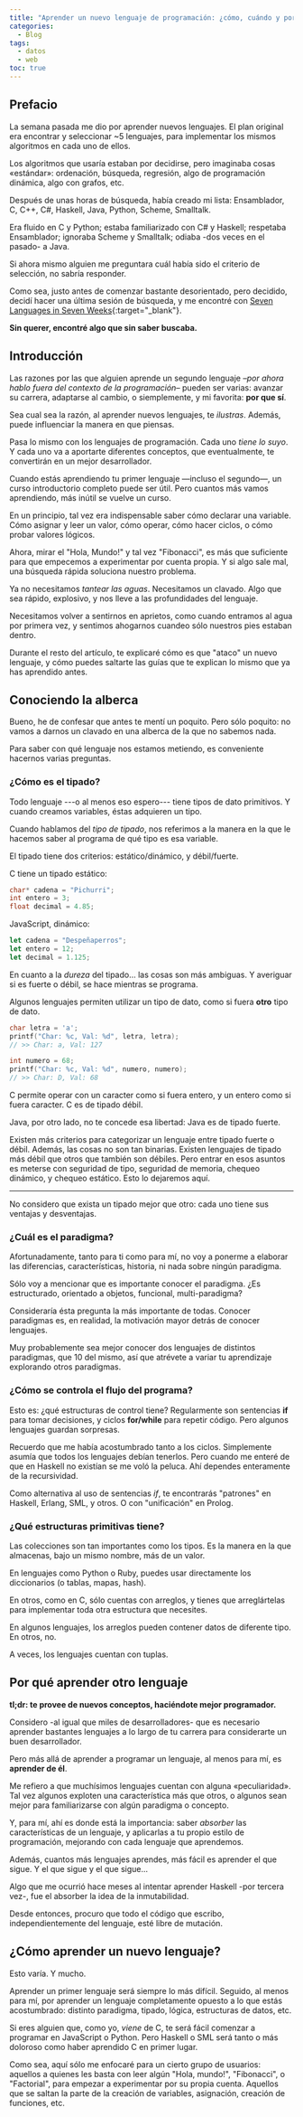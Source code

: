 ```yaml
---
title: "Aprender un nuevo lenguaje de programación: ¿cómo, cuándo y por qué?"
categories:
  - Blog
tags:
  - datos
  - web
toc: true
---
```


## Prefacio

La semana pasada me dio por aprender nuevos lenguajes. El plan original era encontrar y seleccionar ~5 lenguajes, para implementar los mismos algoritmos en cada uno de ellos.

Los algoritmos que usaría estaban por decidirse, pero imaginaba cosas «estándar»: ordenación, búsqueda, regresión, algo de programación dinámica, algo con grafos, etc.

Después de unas horas de búsqueda, había creado mi lista: Ensamblador, C, C++, C#, Haskell, Java, Python, Scheme, Smalltalk.

Era fluido en C y Python; estaba familiarizado con C# y Haskell; respetaba Ensamblador; ignoraba Scheme y Smalltalk; odiaba -dos veces en el pasado- a Java.

Si ahora mismo alguien me preguntara cuál había sido el criterio de selección, no sabría responder.

Como sea, justo antes de comenzar bastante desorientado, pero decidido, decidí hacer una última sesión de búsqueda, y me encontré con [Seven Languages in Seven Weeks](https://pragprog.com/book/btlang/seven-languages-in-seven-weeks){:target="_blank"}.

**Sin querer, encontré algo que sin saber buscaba.**

## Introducción

Las razones por las que alguien aprende un segundo lenguaje *–por ahora hablo fuera del contexto de la programación–* pueden ser varias: avanzar su carrera, adaptarse al cambio, o siemplemente, y mi favorita: **por que sí**.

Sea cual sea la razón, al aprender nuevos lenguajes, te *ilustras*. Además, puede influenciar la manera en que piensas.

Pasa lo mismo con los lenguajes de programación. Cada uno *tiene lo suyo*. Y cada uno va a aportarte diferentes conceptos, que eventualmente, te convertirán en un mejor desarrollador.

Cuando estás aprendiendo tu primer lenguaje —incluso el segundo—, un curso introductorio completo puede ser útil. Pero cuantos más vamos aprendiendo, más inútil se vuelve un curso.

En un principio, tal vez era indispensable saber cómo declarar una variable. Cómo asignar y leer un valor, cómo operar, cómo hacer ciclos, o cómo probar valores lógicos.

Ahora, mirar el "Hola, Mundo!" y tal vez "Fibonacci", es más que suficiente para que empecemos a experimentar por cuenta propia. Y si algo sale mal, una búsqueda rápida soluciona nuestro problema.

Ya no necesitamos *tantear las aguas*. Necesitamos un clavado. Algo que sea rápido, explosivo, y nos lleve a las profundidades del lenguaje.

Necesitamos volver a sentirnos en aprietos, como cuando entramos al agua por primera vez, y sentimos ahogarnos cuandeo sólo nuestros pies estaban dentro.

Durante el resto del artículo, te explicaré cómo es que "ataco" un nuevo lenguaje, y cómo puedes saltarte las guías que te explican lo mismo que ya has aprendido antes.

## Conociendo la alberca

Bueno, he de confesar que antes te mentí un poquito. Pero sólo poquito: no vamos a darnos un clavado en una alberca de la que no sabemos nada.

Para saber con qué lenguaje nos estamos metiendo, es conveniente hacernos varias preguntas.

### ¿Cómo es el tipado?

Todo lenguaje ---o al menos eso espero--- tiene tipos de dato primitivos. Y cuando creamos variables, éstas adquieren un tipo. 

Cuando hablamos del *tipo de tipado*, nos referimos a la manera en la que le hacemos saber al programa de qué tipo es esa variable.

El tipado tiene dos criterios: estático/dinámico, y débil/fuerte.

C tiene un tipado estático:

```c
char* cadena = "Pichurri";
int entero = 3;
float decimal = 4.85;
```

JavaScript, dinámico:

```javascript
let cadena = "Despeñaperros";
let entero = 12;
let decimal = 1.125;
```

En cuanto a la *dureza* del tipado... las cosas son más ambiguas. Y averiguar si es fuerte o débil, se hace mientras se programa.

Algunos lenguajes permiten utilizar un tipo de dato, como si fuera **otro** tipo de dato.

```c
char letra = 'a';
printf("Char: %c, Val: %d", letra, letra);
// >> Char: a, Val: 127

int numero = 68;
printf("Char: %c, Val: %d", numero, numero);
// >> Char: D, Val: 68
```

C permite operar con un caracter como si fuera entero, y un entero como si fuera caracter. C es de tipado débil.

Java, por otro lado, no te concede esa libertad: Java es de tipado fuerte.

Existen más criterios para categorizar un lenguaje entre tipado fuerte o débil. Además, las cosas no son tan binarias. Existen lenguajes de tipado más débil que otros que también son débiles. Pero entrar en esos asuntos es meterse con seguridad de tipo, seguridad de memoria, chequeo dinámico, y chequeo estático. Esto lo dejaremos aquí.

----------------

No considero que exista un tipado mejor que otro: cada uno tiene sus ventajas y desventajas.

### ¿Cuál es el paradigma?

Afortunadamente, tanto para ti como para mí, no voy a ponerme a elaborar las diferencias, características, historia, ni nada sobre ningún paradigma.

Sólo voy a mencionar que es importante conocer el paradigma. ¿Es estructurado, orientado a objetos, funcional, multi-paradigma?

Consideraría ésta pregunta la más importante de todas. Conocer paradigmas es, en realidad, la motivación mayor detrás de conocer lenguajes.

Muy probablemente sea mejor conocer dos lenguajes de distintos paradigmas, que 10 del mismo, así que atrévete a variar tu aprendizaje explorando otros paradigmas.

### ¿Cómo se controla el flujo del programa?

Esto es: ¿qué estructuras de control tiene? Regularmente son sentencias **if** para tomar decisiones, y ciclos **for/while** para repetir código. Pero algunos lenguajes guardan sorpresas.

Recuerdo que me había acostumbrado tanto a los ciclos. Simplemente asumía que todos los lenguajes debían tenerlos. Pero cuando me enteré de que en Haskell no existían se me voló la peluca. Ahí dependes enteramente de la recursividad.

Como alternativa al uso de sentencias *if*, te encontrarás "patrones" en Haskell, Erlang, SML, y otros. O con "unificación" en Prolog.

### ¿Qué estructuras primitivas tiene?

Las colecciones son tan importantes como los tipos. Es la manera en la que almacenas, bajo un mismo nombre, más de un valor.

En lenguajes como Python o Ruby, puedes usar directamente los diccionarios (o tablas, mapas, hash).

En otros, como en C, sólo cuentas con arreglos, y tienes que arreglártelas para implementar toda otra estructura que necesites.

En algunos lenguajes, los arreglos pueden contener datos de diferente tipo. En otros, no. 

A veces, los lenguajes cuentan con tuplas.

## Por qué aprender otro lenguaje

**tl;dr: te provee de nuevos conceptos, haciéndote mejor programador.**

Considero -al igual que miles de desarrolladores- que es necesario aprender bastantes lenguajes a lo largo de tu carrera para considerarte un buen desarrollador.

Pero más allá de aprender a programar un lenguaje, al menos para mí, es **aprender de él**.

Me refiero a que muchísimos lenguajes cuentan con alguna «peculiaridad». Tal vez algunos exploten una característica más que otros, o algunos sean mejor para familiarizarse con algún paradigma o concepto.

Y, para mí, ahí es donde está la importancia: saber *absorber* las características de un lenguaje, y aplicarlas a tu propio estilo de programación, mejorando con cada lenguaje que aprendemos.

Además, cuantos más lenguajes aprendes, más fácil es aprender el que sigue. Y el que sigue y el que sigue...

Algo que me ocurrió hace meses al intentar aprender Haskell -por tercera vez-, fue el absorber la idea de la inmutabilidad.

Desde entonces, procuro que todo el código que escribo, independientemente del lenguaje, esté libre de mutación.

## ¿Cómo aprender un nuevo lenguaje?

Esto varía. Y mucho.

Aprender un primer lenguaje será siempre lo más difícil. Seguido, al menos para mí, por aprender un lenguaje completamente opuesto a lo que estás acostumbrado: distinto paradigma, tipado, lógica, estructuras de datos, etc.

Si eres alguien que, como yo, *viene* de C, te será fácil comenzar a programar en JavaScript o Python. Pero Haskell o SML será tanto o más doloroso como haber aprendido C en primer lugar.

Como sea, aquí sólo me enfocaré para un cierto grupo de usuarios: aquellos a quienes les basta con leer algún "Hola, mundo!", "Fibonacci", o "Factorial", para empezar a experimentar por su propia cuenta. Aquellos que se saltan la parte de la creación de variables, asignación, creación de funciones, etc.